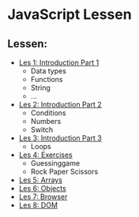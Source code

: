 # JavaScript Lessen

## Lessen:

-   [Les 1: Introduction Part 1](les01-intro_part_one/README.md)
    -   Data types
    -   Functions
    -   String
    -   ...
-   [Les 2: Introduction Part 2](les02-intro_part_two/README.md)
    -   Conditions
    -   Numbers
    -   Switch
-   [Les 3: Introduction Part 3](les03-intro_part_three/README.md)
    -   Loops
-   [Les 4: Exercises](les04-guessing-game_rock-paper-scissors)
    -   Guessinggame
    -   Rock Paper Scissors
-   [Les 5: Arrays](les05-arrays/README.md)
-   [Les 6: Objects](les06-objects/README.md)
-   [Les 7: Browser](les07-browser/README.md)
-   [Les 8: DOM](les08-DOM/README.md)
